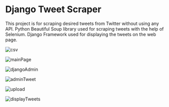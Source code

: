 # Django Tweet Scraper
This project is for scraping desired tweets from Twitter without using any API.
Python Beautiful Soup library used for scraping tweets with the help of Selenium. 
Django Framework used for displaying the tweets on the web page.

![csv](https://user-images.githubusercontent.com/46609011/95590707-0c4d0380-0a4f-11eb-8c80-a031c6b57c7c.png)

![mainPage](https://user-images.githubusercontent.com/46609011/95590063-42d64e80-0a4e-11eb-8102-92b1fd841956.png)

![djangoAdmin](https://user-images.githubusercontent.com/46609011/95590093-4e297a00-0a4e-11eb-9e43-67866b0f147d.png)

![adminTweet](https://user-images.githubusercontent.com/46609011/95590105-51246a80-0a4e-11eb-9382-dd06ee65040a.png)

![upload](https://user-images.githubusercontent.com/46609011/95590117-541f5b00-0a4e-11eb-9039-aef47db01f42.png)

![displayTweets](https://user-images.githubusercontent.com/46609011/95590227-774a0a80-0a4e-11eb-8943-ccd1376590a9.png)

